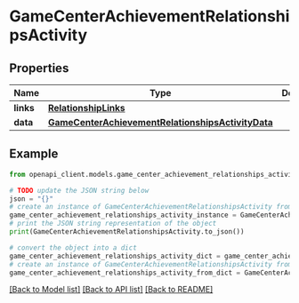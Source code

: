 # GameCenterAchievementRelationshipsActivity


## Properties

Name | Type | Description | Notes
------------ | ------------- | ------------- | -------------
**links** | [**RelationshipLinks**](RelationshipLinks.md) |  | [optional] 
**data** | [**GameCenterAchievementRelationshipsActivityData**](GameCenterAchievementRelationshipsActivityData.md) |  | [optional] 

## Example

```python
from openapi_client.models.game_center_achievement_relationships_activity import GameCenterAchievementRelationshipsActivity

# TODO update the JSON string below
json = "{}"
# create an instance of GameCenterAchievementRelationshipsActivity from a JSON string
game_center_achievement_relationships_activity_instance = GameCenterAchievementRelationshipsActivity.from_json(json)
# print the JSON string representation of the object
print(GameCenterAchievementRelationshipsActivity.to_json())

# convert the object into a dict
game_center_achievement_relationships_activity_dict = game_center_achievement_relationships_activity_instance.to_dict()
# create an instance of GameCenterAchievementRelationshipsActivity from a dict
game_center_achievement_relationships_activity_from_dict = GameCenterAchievementRelationshipsActivity.from_dict(game_center_achievement_relationships_activity_dict)
```
[[Back to Model list]](../README.md#documentation-for-models) [[Back to API list]](../README.md#documentation-for-api-endpoints) [[Back to README]](../README.md)


